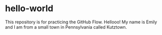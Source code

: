 # hello-world
This repository is for practicing the GitHub Flow.
Hellooo! My name is Emily and I am from a small town in Pennsylvania called Kutztown. 
